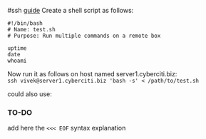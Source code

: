 #ssh
[guide](https://www.cyberciti.biz/faq/linux-unix-osx-bsd-ssh-run-command-on-remote-machine-server/)
Create a shell script as follows:
```shell
#!/bin/bash
# Name: test.sh 
# Purpose: Run multiple commands on a remote box 

uptime
date
whoami
```
Now run it as follows on host named server1.cyberciti.biz:  
`ssh vivek@server1.cyberciti.biz 'bash -s' < /path/to/test.sh`

could also use:
### TO-DO
add here the `<<< EOF` syntax explanation
